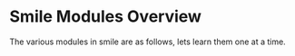

# Smile Modules Overview


  The various modules in smile are as follows, lets learn them one at a time.


<!-- .. image:: ./../images/smile-modules.png
  :scale: 50
   :alt: alternate text -->


<!-- <img src="./../.vuepress/public/smile-modules.png" alt="alt text"> -->
<img :src="$withBase('/training/smile-modules.png')"/>